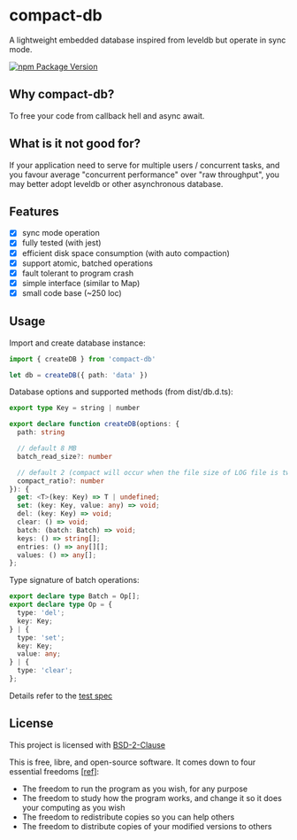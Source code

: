 # compact-db

A lightweight embedded database inspired from leveldb but operate in sync mode.

[![npm Package Version](https://img.shields.io/npm/v/compact-db.svg?maxAge=2592000)](https://www.npmjs.com/package/compact-db)

## Why compact-db?
To free your code from callback hell and async await.

## What is it not good for?
If your application need to serve for multiple users / concurrent tasks, and you favour average "concurrent performance" over "raw throughput", you may better adopt leveldb or other asynchronous database.

## Features
- [x] sync mode operation
- [x] fully tested (with jest)
- [x] efficient disk space consumption (with auto compaction)
- [x] support atomic, batched operations
- [x] fault tolerant to program crash
- [x] simple interface (similar to Map)
- [x] small code base (~250 loc)

## Usage

Import and create database instance:
```typescript
import { createDB } from 'compact-db'

let db = createDB({ path: 'data' })
```

Database options and supported methods (from dist/db.d.ts):
```typescript
export type Key = string | number

export declare function createDB(options: {
  path: string

  // default 8 MB
  batch_read_size?: number

  // default 2 (compact will occur when the file size of LOG file is twice as DATA file)
  compact_ratio?: number   
}): {
  get: <T>(key: Key) => T | undefined;
  set: (key: Key, value: any) => void;
  del: (key: Key) => void;
  clear: () => void;
  batch: (batch: Batch) => void;
  keys: () => string[];
  entries: () => any[][];
  values: () => any[];
};
```

Type signature of batch operations:
```typescript
export declare type Batch = Op[];
export declare type Op = {
  type: 'del';
  key: Key;
} | {
  type: 'set';
  key: Key;
  value: any;
} | {
  type: 'clear';
};
```

Details refer to the [test spec](./test/db.test.ts)

## License

This project is licensed with [BSD-2-Clause](./LICENSE)

This is free, libre, and open-source software. It comes down to four essential freedoms [[ref]](https://seirdy.one/2021/01/27/whatsapp-and-the-domestication-of-users.html#fnref:2):

- The freedom to run the program as you wish, for any purpose
- The freedom to study how the program works, and change it so it does your computing as you wish
- The freedom to redistribute copies so you can help others
- The freedom to distribute copies of your modified versions to others
